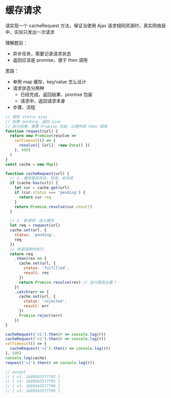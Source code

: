 # 缓存请求

请实现一个 cacheRequest 方法，保证当使用 Ajax 请求相同资源时，真实网络层中，实际只发出一次请求

理解题目：
- 异步任务，需要记录请求状态
- 返回应该是 promise，便于 then 调用

思路：
- 单例 map 缓存，key/value 怎么设计
- 请求状态分两种
  - 已经完成，返回结果、promise 包装
  - 请求中，返回请求本身
- 步骤、流程

```js
// 保存 status ajax
// 如果 pending，返回 ajax
// 执行结果，需要 Promise 包装，以便外部 then 调用
function request(url) {
  return new Promise(resolve =>
    setTimeout(() => {
      resolve({ [url]: +new Date() })
    }, 400)
  )
}
const cache = new Map()

function cacheRequest(url) {
  // 1. 缓存是否存在、完成、未完成
  if (cache.has(url)) {
    let cur = cache.get(url)
    if (cur.status === 'pending') {
      return cur.req
    }
    return Promise.resolve(cur.result)
  }

  // 2. 新请求、加入缓存
  let req = request(url)
  cache.set(url, {
    status: 'pending',
    req
  })
  // 外部调用时执行
  return req
    .then(res => {
      cache.set(url, {
        status: 'fulfilled',
        result: res
      })
      return Promise.resolve(res) // 此行是否必要？
    })
    .catch(err => {
      cache.set(url, {
        status: 'rejected',
        result: err
      })
      Promise.reject(err)
    })
}

cacheRequest('v1').then(r => console.log(r))
cacheRequest('v1').then(r => console.log(r))
setTimeout(() => {
  cacheRequest('v1').then(r => console.log(r))
}, 500)
console.log(cache)
request('v1').then(r => console.log(r))

// output
// { v1: 1689565577795 }
// { v1: 1689565577795 }
// { v1: 1689565577796 }
// { v1: 1689565577795 }
```
